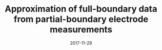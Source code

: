 ---
title: "Approximation of full-boundary data from partial-boundary electrode measurements"
collection: publications
authors: 'A. Hauptmann'
date: 2017-11-29
venue: 'Inverse Problems'
paperurl: 'http://asHauptmann.github.io/files/2017_Hauptmann_IP.pdf'
paperlink: 'https://iopscience.iop.org/article/10.1088/1361-6420/aa8410'
--- 